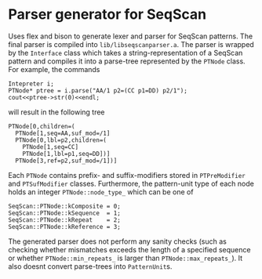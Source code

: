 
# Parser generator for SeqScan

Uses flex and bison to generate lexer and parser for SeqScan patterns. The final parser is compiled into `lib/libseqscanparser.a`. The parser is wrapped by the `Interface` class which takes a string-representation of a SeqScan pattern and compiles it into a parse-tree represented by the `PTNode` class. For example, the commands
```
Intepreter i;
PTNode* ptree = i.parse("AA/1 p2=(CC p1=DD) p2/1");
cout<<ptree->str(0)<<endl;
```
will result in the following tree
```
PTNode[0,children=(
  PTNode[1,seq=AA,suf_mod=/1]
  PTNode[0,lbl=p2,children=(
    PTNode[1,seq=CC]
    PTNode[1,lbl=p1,seq=DD])]
  PTNode[3,ref=p2,suf_mod=/1])]
```


Each `PTNode` contains prefix- and suffix-modifiers stored in `PTPreModifier` and `PTSufModifier` classes. Furthermore, the pattern-unit type of each node holds an integer `PTNode::node_type_` which can be one of
```
SeqScan::PTNode::kComposite = 0;
SeqScan::PTNode::kSequence  = 1;
SeqScan::PTNode::kRepeat    = 2;
SeqScan::PTNode::kReference = 3;
```

The generated parser does not perform any sanity checks (such as checking whether mismatches exceeds the length of a specified sequence or whether `PTNode::min_repeats_` is larger than `PTNode::max_repeats_`). It also doesnt convert parse-trees into `PatternUnit`s.
